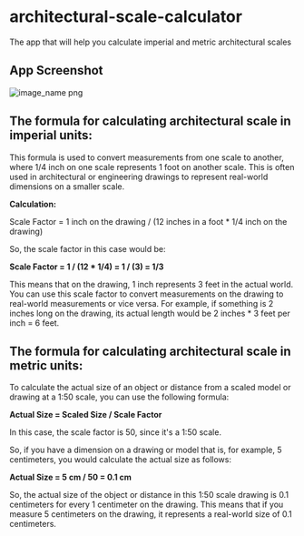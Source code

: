 # architectural-scale-calculator
The app that will help you calculate imperial and metric architectural scales

<h2> App Screenshot </h2>

<img src="https://vectorization.eu/architectural-scale-calculator/img/architectural-scale-calculator-app-preview.jpg" alt="image_name png" />

<h2>The formula for calculating architectural scale in imperial units:</h2>

This formula is used to convert measurements from one scale to another, where 1/4 inch on one scale represents 1 foot on another scale. This is often used in architectural or engineering drawings to represent real-world dimensions on a smaller scale.

**Calculation:**

Scale Factor = 1 inch on the drawing / (12 inches in a foot * 1/4 inch on the drawing)

So, the scale factor in this case would be:

**Scale Factor = 1 / (12 * 1/4) = 1 / (3) = 1/3**

This means that on the drawing, 1 inch represents 3 feet in the actual world. You can use this scale factor to convert measurements on the drawing to real-world measurements or vice versa. For example, if something is 2 inches long on the drawing, its actual length would be 2 inches * 3 feet per inch = 6 feet.

<h2> The formula for calculating architectural scale in metric units:</h2>

To calculate the actual size of an object or distance from a scaled model or drawing at a 1:50 scale, you can use the following formula:

**Actual Size = Scaled Size / Scale Factor**

In this case, the scale factor is 50, since it's a 1:50 scale.

So, if you have a dimension on a drawing or model that is, for example, 5 centimeters, you would calculate the actual size as follows:

**Actual Size = 5 cm / 50 = 0.1 cm**

So, the actual size of the object or distance in this 1:50 scale drawing is 0.1 centimeters for every 1 centimeter on the drawing. This means that if you measure 5 centimeters on the drawing, it represents a real-world size of 0.1 centimeters.



